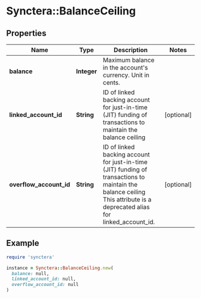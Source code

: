 # Synctera::BalanceCeiling

## Properties

| Name | Type | Description | Notes |
| ---- | ---- | ----------- | ----- |
| **balance** | **Integer** | Maximum balance in the account&#39;s currency. Unit in cents. |  |
| **linked_account_id** | **String** | ID of linked backing account for just-in-time (JIT) funding of transactions to maintain the balance ceiling  | [optional] |
| **overflow_account_id** | **String** | ID of linked backing account for just-in-time (JIT) funding of transactions to maintain the balance ceiling This attribute is a deprecated alias for linked_account_id.  | [optional] |

## Example

```ruby
require 'synctera'

instance = Synctera::BalanceCeiling.new(
  balance: null,
  linked_account_id: null,
  overflow_account_id: null
)
```

